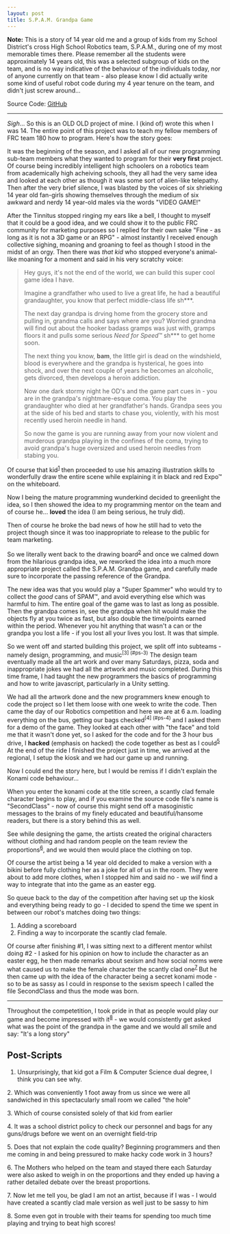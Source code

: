 ```yaml
---
layout: post
title: S.P.A.M. Grandpa Game 
---
```


**Note:** This is a story of 14 year old me and a group of kids from my School District's cross High School Robotics team, S.P.A.M., during one of my most memorable times there. Please remember all the students were approximately 14 years old, this was a selected subgroup of kids on the team, and is no way indicative of the behaviour of the individuals today, nor of anyone currently on that team - also please know I did actually write some kind of useful robot code during my 4 year tenure on the team, and didn't just screw around...

Source Code: [GitHub](https://github.com/husseinm/S.P.A.M.-Grandpa-Game)

---

*Sigh*... So this is an OLD OLD project of mine. I (kind of) wrote this when I was 14. The entire point
of this project was to teach my fellow members of FRC team 180 how to program. Here's how the
story goes:

It was the beginning of the season, and I asked all of our new programming sub-team members what they wanted to program for their **very first** project. Of course being incredibly intelligent high schoolers on a robotics
team from academically high acheiving schools, they all had the very same idea and looked at each
other as though it was
some sort of alien-like telepathy. Then after the very brief silence, I was blasted by the voices
of six shrieking 14 year old fan-girls showing themselves through the medium of six awkward and nerdy 14 year-old males via the words "VIDEO
GAME!"

After the Tinnitus stopped ringing my ears like a bell, I thought to myself that it could be a good idea, and we could show it to the public FRC community for marketing purposes so I replied for their own sake "Fine - as long as it is not a 3D game or an RPG" - almost instantly I received enough collective sighing, moaning and groaning to feel as though I stood in the midst of an orgy. Then there was *that kid* who stopped everyone's animal-like moaning for a moment and said in his very scratchy voice:

>Hey guys, it's not the end of the world, we can build this super
cool game idea I have.
>
>Imagine a grandfather who used to live a great life, he had a beautiful
>grandaughter, you know that perfect middle-class life sh***.
>
>The next day grandpa is drving home from the grocery store and pulling in, grandma calls and says where are you? Worried grandma will find out about the hooker badass gramps was just with, gramps floors it and pulls some serious *Need for Speed*&trade; sh*** to get home soon.
>
>The next thing you know, **bam**, the little girl is dead on the windshield, blood is everywhere and the grandpa is hysterical, he goes into shock, and over the next couple of years he becomes an alcoholic, gets divorced, then develops a heroin addiction.
>
>Now one dark stormy night he OD's and the game part cues in - you are in the grandpa's nightmare-esque coma. You play the grandaughter who died at her grandfather's hands. Grandpa sees you at the side of his bed and starts to chase you, violently, with his most recently used heroin needle in hand.
>
>So now the game is you are running away from your now violent and murderous grandpa playing in the confines of the coma, trying to avoid grandpa's huge oversized and used heroin needles from stabing you.

Of course that kid<sup>[1](#ps-1)</sup> then proceeded to use his amazing illustration skills to wonderfully draw the entire scene
while explaining it in black and red Expo&trade; on the whiteboard.
  
Now I being the mature programming wunderkind decided to greenlight the idea, so I then showed the
idea to my programming mentor on the team and of course he... **loved** the idea (I am being
serious, he truly did).

Then of course he broke the bad news of how he still had to veto the project though since it was too inappropriate to release to the
public for team marketing. 

So we literally went back to the drawing board<sup>[2](#ps-2)</sup> and once we calmed down from
the hilarious grandpa idea, we reworked the idea into a much more appropriate project called the S.P.A.M.
Grandpa game, and carefully made sure to incorporate the passing reference of the Grandpa.

The new idea was that you would play a "Super Spammer" who would try to collect the *good* cans of
SPAM&trade;, and avoid everything else which was harmful to him. The entire goal of the game was to
last as long as possible. Then the grandpa comes in, see the grandpa when hit would make the objects
fly at you twice as fast, but also double the time/points earned within the period. 
Whenever you hit anything that wasn't a can or the grandpa you lost a life - if you lost all
your lives you lost. It was that simple.

So we went off and started building this project, we split off into subteams - namely design,
programming, and music<sup>[3] (#ps-3)</sup>
The design team eventually made all the art work and over many Saturdays, pizza, soda and
inappropriate jokes we had all the artwork and music completed. During this time frame, I had taught the new programmers the
basics of programming and how to write javascript, particularly in a Unity setting.

We had all the artwork done and the new programmers knew enough to code the project so I let them
loose with one week to write the code. Then came the day of our Robotics competition and
here we are at 6 a.m. loading everything on the bus, getting our bags checked<sup>[4] (#ps-4)</sup> and I asked them for a demo of the game. They looked at each other with "the face" and
told me that it wasn't done yet, so I asked for the code and for the 3 hour bus drive, I **hacked**
(emphasis on hacked) the
code together as best as I could<sup>[5](#ps-5)
</sup>
At the end of the ride I finished the project just in time, we arrived at the regional, I setup the kiosk and we had our game up and running.

Now I could end the story here, but I would be remiss if I didn't explain the Konami code
behaviour...

When you enter the konami code at the title screen, a scantly clad female character
begins to play, and if you examine the source code file's name is "SecondClass" - now of course this might send off a
masoginistic messages to the brains of my finely educated and beautiful/hansome readers, but there is a story
behind this as well.

See while designing the game, the artists created the original characters
without clothing and had random people on the team review the proportions<sup>[6](#ps-6)</sup>, and we would then would place the clothing on top.

Of course the artist being a 14 year old decided to make a version with a bikini before
fully clothing her as a joke for all of us in the room. They were about to add more clothes, when I stopped him and said no - we *will* find a way to integrate that
into the game as an easter egg.

So queue back to the day of the competition after having set up the kiosk and everything being ready to go - I decided to spend the time we spent in between our robot's matches doing two things:
1. Adding a scoreboard
2. Finding a way to incorporate the scantly clad female. 

Of course after finishing #1, I was sitting next to a different mentor whilst doing #2 - I asked for his
opinion on how to include the character as an easter egg, he then made remarks about sexism and how social norms were what caused us to make the female character the scantly clad one<sup>[7](#ps-7)
</sup>
But he then came up with the idea of the character being a secret konami mode - so to be as sassy as I could in response to the sexism speech I called the file SecondClass and thus the mode was born.

---
Throughout the competetition, I took pride in that as people would play our game and become impressed with it<sup>[8](#ps-8)</sup> - we would consistently get asked what was the point of the grandpa in the game
and we would all smile and say: "It's a long story"


## Post-Scripts

<a id="ps-1"></a>
1. Unsurprisingly, that kid got a Film & Computer Science dual degree, I think you can see why.

<a id="ps-2"></a>
2. Which was conveniently 1 foot away from us since we
were all sandwiched in this spectacularly small room we called "the hole"

<a id="ps-3"></a>
3. Which of course consisted solely of that kid from earlier

<a id="ps-4"></a>
4. It was a school district
policy to check our personnel and bags for any guns/drugs before we went on an overnight field-trip

<a id="ps-5"></a>
5. Does that not explain the code quality? Beginning programmers and
then me coming in and being pressured to make hacky code work in 3 hours?

<a id="ps-6"></a>
6. The Mothers who helped on the team and stayed there each Saturday were also asked to weigh in on the proportions and they ended up having a rather detailed debate over the breast proportions.

<a id="ps-7"></a>
7. Now let me tell you, be glad I am not
an artist, because if I was - I would have created a scantly clad male version as well just to be
sassy to him

<a id="ps-8"></a>
8. Some even got in trouble with their teams for spending too much time playing and trying to beat high scores!

